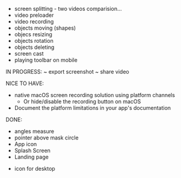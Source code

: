- screen splitting - two videos comparision...
- video preloader
- video recording
- objects moving (shapes)
- objecs resizing
- objects rotation
- objects deleting
- screen cast
- playing toolbar on mobile


IN PROGRESS:
~ export screenshot
~ share video


NICE TO HAVE:
- native macOS screen recording solution using platform channels
    - Or hide/disable the recording button on macOS
- Document the platform limitations in your app's documentation


DONE:
+ angles measure
+ pointer above mask circle
+ App icon
+ Splash Screen
+ Landing page
- icon for desktop

